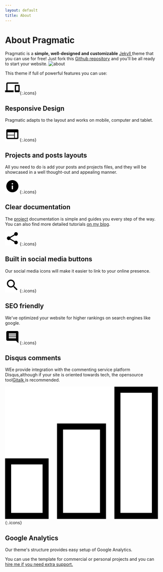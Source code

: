 ```yaml
---
layout: default
title: About
---
```

# About Pragmatic
Pragmatic is a **simple, well-designed  and customizable** <a href="https://jekyllrb.com" target="_blank" rel="noopener">Jekyll </a>theme that you can use for free! Just fork this <a href="#" target="_blank" rel="nooper">Github repository</a> and you'll be all ready to start your website.
<img src="{{ site.about_image }}" alt="about">

This theme if full of powerful features you can use:

![responsive design](/assets/images/responsive.svg){:.icons}
## Responsive Design
Pragmatic adapts to the layout and works on mobile, computer and tablet.

![layouts](/assets/images/layouts.svg){:.icons}
## Projects and posts layouts
All you need to do is add your posts and projects files, and they will be showcased in a well thought-out and appealing manner.

![documentation](/assets/images/docs.svg){:.icons}
## Clear documentation
The <a href="#" target="_blank" rel="noopener">project</a> documentation is simple and guides you every step of the way. You can also find more detailed tutorials <a href="#" target="_blank" rel="noopener">on my blog</a>.

![social buttons](/assets/images/shares.svg){:.icons}
## Built in social media buttons
Our social media icons will make it easier to link to your online presence.

![seo](/assets/images/seo.svg){:.icons}
## SEO friendly
We've optimized your website for higher rankings on search engines like google.

![comments](/assets/images/comments.svg){:.icons}
## Disqus comments
WEe provide integration with the commenting service platform Disqus,although if your site is oriented towards tech, the opensource tool<a href="https://github.com/gitalk/gitalk" rel="noopener" target="_blank">Gitalk </a> is recommended.

![analytics](/assets/images/analytics.svg){:.icons}
## Google Analytics
Our theme's structure provides easy setup of Google Analytics.


You can use the template for commercial or personal projects and you can <a href="#">hire me if you need extra support.


